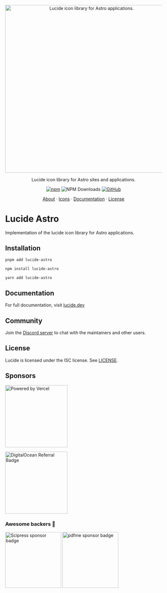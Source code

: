 <p align="center">
  <a href="https://github.com/lucide-icons/lucide">
    <img src="https://lucide.dev/package-logos/lucide-astro.svg" alt="Lucide icon library for Astro applications." width="540">
  </a>
</p>

<p align="center">
Lucide icon library for Astro sites and applications.
</p>

<div align="center">

[![npm](https://img.shields.io/npm/v/lucide-astro?color=blue)](https://www.npmjs.com/package/lucide-astro)
![NPM Downloads](https://img.shields.io/npm/dw/lucide-astro)
[![GitHub](https://img.shields.io/github/license/lucide-icons/lucide)](https://lucide.dev/license)

</div>

<p align="center">
  <a href="https://lucide.dev/guide/">About</a>
  ·
  <a href="https://lucide.dev/icons/">Icons</a>
  ·
  <a href="https://lucide.dev/guide/packages/lucide-astro">Documentation</a>
  ·
  <a href="https://lucide.dev/license">License</a>
</p>

# Lucide Astro

Implementation of the lucide icon library for Astro applications.

## Installation

```sh
pnpm add lucide-astro
```

```sh
npm install lucide-astro
```

```sh
yarn add lucide-astro
```

## Documentation

For full documentation, visit [lucide.dev](https://lucide.dev/guide/packages/lucide-astro)

## Community

Join the [Discord server](https://discord.gg/EH6nSts) to chat with the maintainers and other users.

## License

Lucide is licensed under the ISC license. See [LICENSE](https://lucide.dev/license).

## Sponsors

<a href="https://vercel.com?utm_source=lucide&utm_campaign=oss">
  <img src="https://lucide.dev/vercel.svg" alt="Powered by Vercel" width="200" />
</a>

<a href="https://www.digitalocean.com/?refcode=b0877a2caebd&utm_campaign=Referral_Invite&utm_medium=Referral_Program&utm_source=badge"><img src="https://lucide.dev/digitalocean.svg" width="200" alt="DigitalOcean Referral Badge" /></a>

### Awesome backers 🍺

<a href="https://www.scipress.io?utm_source=lucide"><img src="https://lucide.dev/sponsors/scipress.svg" width="180" alt="Scipress sponsor badge" /></a>
<a href="https://github.com/pdfme/pdfme"><img src="https://lucide.dev/sponsors/pdfme.svg" width="180" alt="pdfme sponsor badge" /></a>
